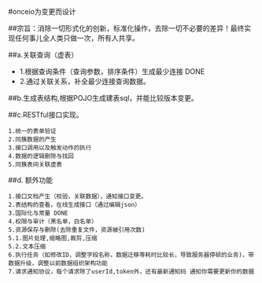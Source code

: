 
#onceio为变更而设计

##宗旨：消除一切形式化的创新，标准化操作，去除一切不必要的差异！最终实现任何事儿全人类只做一次，所有人共享。

##a.关联查询（虚表）

* 1.根据查询条件（查询参数，排序条件）生成最少连接 DONE 
* 2.通过关联关系，补全最少连接查询数据。 

##b.生成表结构,根据POJO生成建表sql，并能比较版本变更。

##c.RESTful接口实现。

 	1.统一的表单验证
 	2.同簇数据的产生
 	3.接口调用以及触发动作的执行
 	4.数据的逻辑删除与找回
 	5.同簇表间关联虚表
 	
##d. 额外功能

 	1.接口文档产生（校验，关联数据），通知接口变更。
 	2.表结构的查看，在线生成接口（通过编辑json）
 	3.国际化与常量 DONE
 	4.权限与审计（黑名单，白名单）
 	5.资源保存与删除(去除重复文件，资源被引用次数)
 	5.1.图片处理,缩略图,裁剪,压缩
 	5.2.文本压缩
 	6.执行任务（如修改ID，调整字段名称，数据迁移等耗时比较长，导致服务器停顿的业务)，带数据升级，调整以前数据组织架构功能
 	7.请求通知协议，每个请求除了userId,token外，还有最新通知码 通知你需要更新你的数据
 
 
 
